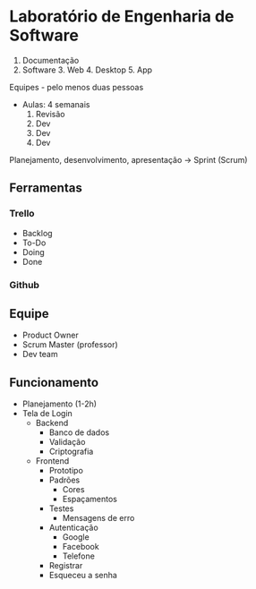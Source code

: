 # Laboratório de Engenharia de Software

1. Documentação
2. Software
	3. Web
	4. Desktop
	5. App

Equipes - pelo menos duas pessoas

- Aulas: 4 semanais
	1. Revisão
	2. Dev
	3. Dev
	4. Dev

Planejamento, desenvolvimento, apresentação -> Sprint (Scrum)

## Ferramentas

### Trello
- Backlog
- To-Do
- Doing
- Done

### Github


## Equipe
- Product Owner
- Scrum Master (professor)
- Dev team

## Funcionamento

- Planejamento (1-2h)
- Tela de Login
	- Backend
		- Banco de dados
		- Validação
		- Criptografia
	- Frontend
		- Prototipo
		- Padrões
			- Cores
			- Espaçamentos
		- Testes
			- Mensagens de erro
		- Autenticação
			- Google
			- Facebook
			- Telefone
		- Registrar
		- Esqueceu a senha
<!--stackedit_data:
eyJoaXN0b3J5IjpbLTIwOTkwNTM1MDQsMTc2MDg4OTUyMiwtMT
U4MzU1MDJdfQ==
-->